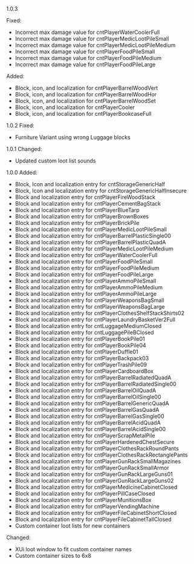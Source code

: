 1.0.3

Fixed:
* Incorrect max damage value for cntPlayerWaterCoolerFull
* Incorrect max damage value for cntPlayerMedicLootPileSmall
* Incorrect max damage value for cntPlayerMedicLootPileMedium
* Incorrect max damage value for cntPlayerFoodPileSmall
* Incorrect max damage value for cntPlayerFoodPileMedium
* Incorrect max damage value for cntPlayerFoodPileLarge

Added:
* Block, icon, and localization for cntPlayerBarrelWoodVert
* Block, icon, and localization for cntPlayerBarrelWoodHor
* Block, icon, and localization for cntPlayerBarrelWoodSet
* Block, icon, and localization for cntPlayerCooler
* Block, icon, and localization for cntPlayerBookcaseFull

1.0.2
Fixed:
* Furniture Variant using wrong Luggage blocks 

1.0.1
Changed:
* Updated custom loot list sounds 

1.0.0
Added:
* Block, Icon and localization entry for cntStorageGenericHalf
* Block, Icon and localization entry for cntStorageGenericHalfInsecure
* Block and localization entry for cntPlayerFireWoodStack
* Block and localization entry for cntPlayerCementBagStack
* Block and localization entry for cntPlayerBlueTarp
* Block and localization entry for cntPlayerBrownBoxes
* Block and localization entry for cntPlayerBrickPile
* Block and localization entry for cntPlayerMedicLootPileSmall
* Block and localization entry for cntPlayerBarrelPlasticSingle00
* Block and localization entry for cntPlayerBarrelPlasticQuadA
* Block and localization entry for cntPlayerMedicLootPileMedium
* Block and localization entry for cntPlayerWaterCoolerFull
* Block and localization entry for cntPlayerFoodPileSmall
* Block and localization entry for cntPlayerFoodPileMedium
* Block and localization entry for cntPlayerFoodPileLarge
* Block and localization entry for cntPlayerAmmoPileSmall
* Block and localization entry for cntPlayerAmmoPileMedium
* Block and localization entry for cntPlayerAmmoPileLarge
* Block and localization entry for cntPlayerWeaponsBagSmall
* Block and localization entry for cntPlayerWeaponsBagLarge
* Block and localization entry for cntPlayerClothesShelfStackShirts02
* Block and localization entry for cntPlayerLaundryBasketVer2Full
* Block and localization entry for cntLuggageMediumClosed
* Block and localization entry for cntLuggagePileBClosed
* Block and localization entry for cntPlayerBookPile01
* Block and localization entry for cntPlayerBookPile04
* Block and localization entry for cntPlayerDuffle01
* Block and localization entry for cntPlayerBackpack03
* Block and localization entry for cntPlayerTrashPile09
* Block and localization entry for cntPlayerCardboardBox
* Block and localization entry for cntPlayerBarrelRadiatedQuadA
* Block and localization entry for cntPlayerBarrelRadiatedSingle00
* Block and localization entry for cntPlayerBarrelOilQuadA
* Block and localization entry for cntPlayerBarrelOilSingle00
* Block and localization entry for cntPlayerBarrelGenericQuadA
* Block and localization entry for cntPlayerBarrelGasQuadA
* Block and localization entry for cntPlayerBarrelGasSingle00
* Block and localization entry for cntPlayerBarrelAcidQuadA
* Block and localization entry for cntPlayerBarrelAcidSingle00
* Block and localization entry for cntPlayerScrapMetalPile
* Block and localization entry for cntPlayerHardenedChestSecure
* Block and localization entry for cntPlayerClothesRackRoundPants
* Block and localization entry for cntPlayerClothesRackRectanglePants
* Block and localization entry for cntPlayerGunRackSmallMagazines
* Block and localization entry for cntPlayerGunRackSmallArmor
* Block and localization entry for cntPlayerGunRackLargeGuns01
* Block and localization entry for cntPlayerGunRackLargeGuns02
* Block and localization entry for cntPlayerMedicineCabinetClosed
* Block and localization entry for cntPlayerPillCaseClosed
* Block and localization entry for cntPlayerMunitionsBox
* Block and localization entry for cntPlayerVendingMachine
* Block and localization entry for cntPlayerFileCabinetShortClosed
* Block and localization entry for cntPlayerFileCabinetTallClosed
* Custom container loot lists for new containers 


Changed:
* XUi loot window to fit custom container names
* Custom container sizes to 6x8
